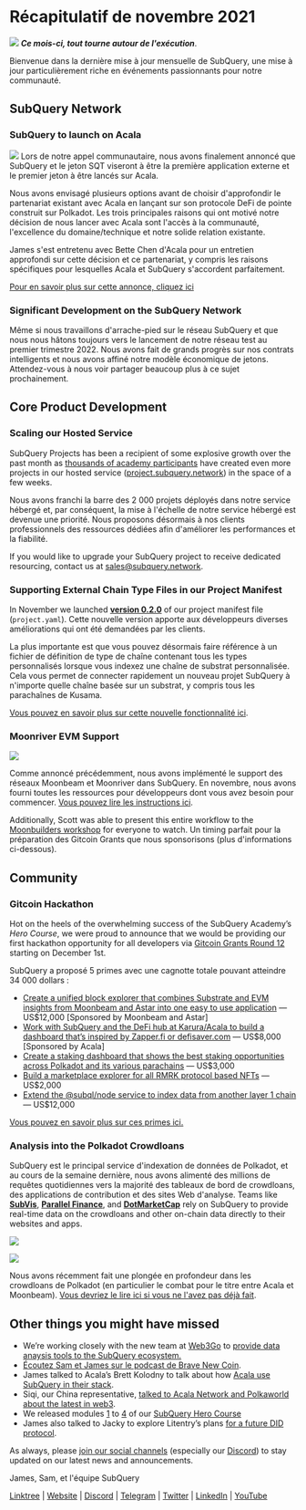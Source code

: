 # Récapitulatif de novembre 2021

![](https://miro.medium.com/max/1400/1*qzKzZnWY2ao3tiffwwugXQ.png) **_Ce mois-ci, tout tourne autour de l'exécution_**.

Bienvenue dans la dernière mise à jour mensuelle de SubQuery, une mise à jour particulièrement riche en événements passionnants pour notre communauté.

## SubQuery Network

### SubQuery to launch on Acala

![](https://miro.medium.com/max/600/0*SJ1TWt1sGwUWqvuI.gif) Lors de notre appel communautaire, nous avons finalement annoncé que SubQuery et le jeton SQT viseront à être la première application externe et le premier jeton à être lancés sur Acala.

Nous avons envisagé plusieurs options avant de choisir d'approfondir le partenariat existant avec Acala en lançant sur son protocole DeFi de pointe construit sur Polkadot. Les trois principales raisons qui ont motivé notre décision de nous lancer avec Acala sont l'accès à la communauté, l'excellence du domaine/technique et notre solide relation existante.

James s'est entretenu avec Bette Chen d'Acala pour un entretien approfondi sur cette décision et ce partenariat, y compris les raisons spécifiques pour lesquelles Acala et SubQuery s'accordent parfaitement.

[Pour en savoir plus sur cette annonce, cliquez ici](https://blog.subquery.network/blogs/20211125-subquery-network-acala.html)

### Significant Development on the SubQuery Network

Même si nous travaillons d'arrache-pied sur le réseau SubQuery et que nous nous hâtons toujours vers le lancement de notre réseau test au premier trimestre 2022. Nous avons fait de grands progrès sur nos contrats intelligents et nous avons affiné notre modèle économique de jetons. Attendez-vous à nous voir partager beaucoup plus à ce sujet prochainement.

## Core Product Development

### Scaling our Hosted Service

SubQuery Projects has been a recipient of some explosive growth over the past month as [thousands of academy participants](https://blog.subquery.network/blogs/20211018-subquery-launches-the-subquery-academy.html) have created even more projects in our hosted service ([project.subquery.network](https://project.subquery.network/)) in the space of a few weeks.

Nous avons franchi la barre des 2 000 projets déployés dans notre service hébergé et, par conséquent, la mise à l'échelle de notre service hébergé est devenue une priorité. Nous proposons désormais à nos clients professionnels des ressources dédiées afin d'améliorer les performances et la fiabilité.

If you would like to upgrade your SubQuery project to receive dedicated resourcing, contact us at [sales@subquery.network](mailto:sales@subquery.network).

### Supporting External Chain Type Files in our Project Manifest

In November we launched [**version 0.2.0**](https://doc.subquery.network/create/manifest/) of our project manifest file (`project.yaml`). Cette nouvelle version apporte aux développeurs diverses améliorations qui ont été demandées par les clients.

La plus importante est que vous pouvez désormais faire référence à un fichier de définition de type de chaîne contenant tous les types personnalisés lorsque vous indexez une chaîne de substrat personnalisée. Cela vous permet de connecter rapidement un nouveau projet SubQuery à n'importe quelle chaîne basée sur un substrat, y compris tous les parachaînes de Kusama.

[Vous pouvez en savoir plus sur cette nouvelle fonctionnalité ici](https://blog.subquery.network/blogs/20211105-november-technical-update.html#support-for-external-chain-type-files-in-project-manifest).

### Moonriver EVM Support

![](https://miro.medium.com/max/600/0*B27QVtvcR6nXA9ff.gif)

Comme annoncé précédemment, nous avons implémenté le support des réseaux Moonbeam et Moonriver dans SubQuery. En novembre, nous avons fourni toutes les ressources pour développeurs dont vous avez besoin pour commencer. [Vous pouvez lire les instructions ici](https://blog.subquery.network/blogs/20211105-november-technical-update.html#moonbeam-evm-support).

Additionally, Scott was able to present this entire workflow to the [Moonbuilders workshop](https://www.crowdcast.io/e/moonbuilders-ws/10) for everyone to watch. Un timing parfait pour la préparation des Gitcoin Grants que nous sponsorisons (plus d'informations ci-dessous).

## Community

### Gitcoin Hackathon

Hot on the heels of the overwhelming success of the SubQuery Academy’s _Hero Course_, we were proud to announce that we would be providing our first hackathon opportunity for all developers via [Gitcoin Grants Round 12](https://gitcoin.co/hackathon/gr12/?org=subquery) starting on December 1st.

SubQuery a proposé 5 primes avec une cagnotte totale pouvant atteindre 34 000 dollars :

- [Create a unified block explorer that combines Substrate and EVM insights from Moonbeam and Astar into one easy to use application](https://gitcoin.co/issue/subquery/grants/1) — US$12,000 [Sponsored by Moonbeam and Astar]
- [Work with SubQuery and the DeFi hub at Karura/Acala to build a dashboard that’s inspired by Zapper.fi or defisaver.com](https://gitcoin.co/issue/subquery/grants/2) — US$8,000 [Sponsored by Acala]
- [Create a staking dashboard that shows the best staking opportunities across Polkadot and its various parachains](https://gitcoin.co/issue/subquery/grants/3) — US$3,000
- [Build a marketplace explorer for all RMRK protocol based NFTs](https://gitcoin.co/issue/subquery/grants/4) — US$2,000
- [Extend the @subql/node service to index data from another layer 1 chain](https://gitcoin.co/issue/subquery/grants/5) — US$12,000

[Vous pouvez en savoir plus sur ces primes ici.](https://blog.subquery.network/blogs/20211120-gitcoin12-hackathon.html)

### Analysis into the Polkadot Crowdloans

SubQuery est le principal service d'indexation de données de Polkadot, et au cours de la semaine dernière, nous avons alimenté des millions de requêtes quotidiennes vers la majorité des tableaux de bord de crowdloans, des applications de contribution et des sites Web d'analyse. Teams like [**SubVis**](https://www.subvis.io/), [**Parallel Finance**](https://parallel.fi/), and [**DotMarketCap**](https://dotmarketcap.com/) rely on SubQuery to provide real-time data on the crowdloans and other on-chain data directly to their websites and apps.

![](https://miro.medium.com/max/60/0*HfsoOwpat76ip6Jg?q=20)

![](https://miro.medium.com/max/700/0*HfsoOwpat76ip6Jg)

Nous avons récemment fait une plongée en profondeur dans les crowdloans de Polkadot (en particulier le combat pour le titre entre Acala et Moonbeam). [Vous devriez le lire ici si vous ne l'avez pas déjà fait](https://blog.subquery.network/blogs/20211124-polkadot-crowdloans.html).

## Other things you might have missed

- We’re working closely with the new team at [Web3Go](https://www.web3go.xyz/) to [provide data anaysis tools to the SubQuery ecosystem.](https://blog.subquery.network/customer_announcements/20211110-web3go.html)
- [Écoutez Sam et James sur le podcast de Brave New Coin](https://bravenewcoin.com/insights/podcasts/subquery-connecting-the-dots-on-polkadot).
- James talked to Acala’s Brett Kolodny to talk about how [Acala use SubQuery in their stack](https://www.youtube.com/watch?v=Wbxwj8K67Lw).
- Siqi, our China representative, [talked to Acala Network and Polkaworld about the latest in web3](https://www.huoxing24.com/live/24313016).
- We released modules [1](https://doc.subquery.network/academy/herocourse/module1/) to [4](https://doc.subquery.network/academy/herocourse/module4/) of our [SubQuery Hero Course](https://blog.subquery.network/blogs/20211018-subquery-launches-the-subquery-academy.html)
- James also talked to Jacky to explore Litentry’s plans [for a future DID protocol](https://www.youtube.com/watch?v=Rqlpo9QIVyk).

As always, please [join our social channels](https://linktr.ee/subquerynetwork) (especially our [Discord](https://discord.com/invite/subquery)) to stay updated on our latest news and announcements.

James, Sam, et l'équipe SubQuery

[Linktree](https://linktr.ee/subquerynetwork) | [Website](https://subquery.network/) | [Discord](https://discord.com/invite/78zg8aBSMG) | [Telegram](https://t.me/subquerynetwork) | [Twitter](https://twitter.com/subquerynetwork) | [LinkedIn](https://www.linkedin.com/company/subquery) | [YouTube](https://www.youtube.com/channel/UCi1a6NUUjegcLHDFLr7CqLw)
